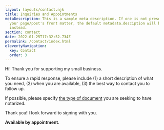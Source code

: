 ```yaml
---
layout: layouts/contact.njk
title: Inquiries and Appointments
metaDescription: This is a sample meta description. If one is not present in
  your page/post's front matter, the default metadata.desciption will be used
  instead.
section: contact
date: 2022-01-25T17:32:52.734Z
permalink: /contact/index.html
eleventyNavigation:
  key: Contact
  order: 3
---
```

Hi! Thank you for supporting my small business. 

To ensure a rapid response, please include (1) a short description of what you need, (2) when you are available, (3) the best way to contact you to follow up. 

If possible, please specify <a href="/blog">the type of document</a> you are seeking to have notarized.

Thank you! I look forward to signing with you.

**Available by appointment.**